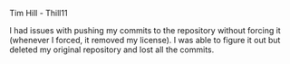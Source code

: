 Tim Hill - Thill11

I had issues with pushing my commits to the repository without forcing it (whenever I forced, it removed my license). I was able to figure it out but deleted my original repository and lost all the commits.
